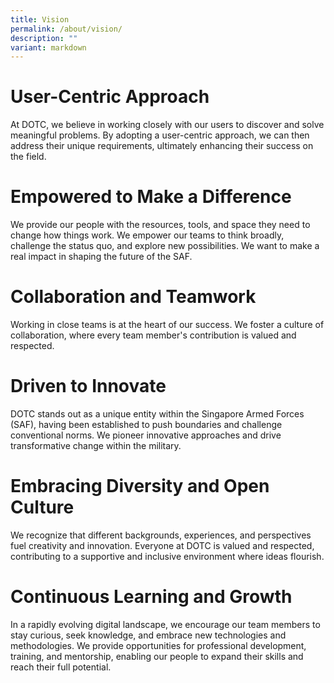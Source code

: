 ```yaml
---
title: Vision
permalink: /about/vision/
description: ""
variant: markdown
---
```

# User-Centric Approach
At DOTC, we believe in working closely with our users to discover and solve meaningful problems. By adopting a user-centric approach, we can then address their unique requirements, ultimately enhancing their success on the field.
    
# Empowered to Make a Difference
We provide our people with the resources, tools, and space they need to change how things work. We empower our teams to think broadly, challenge the status quo, and explore new possibilities. We want to make a real impact in shaping the future of the SAF.
    
# Collaboration and Teamwork
Working in close teams is at the heart of our success. We foster a culture of collaboration, where every team member's contribution is valued and respected. 
    
# Driven to Innovate
DOTC stands out as a unique entity within the Singapore Armed Forces (SAF), having been established to push boundaries and challenge conventional norms. We pioneer innovative approaches and drive transformative change within the military.
    
# Embracing Diversity and Open Culture
We recognize that different backgrounds, experiences, and perspectives fuel creativity and innovation. Everyone at DOTC is valued and respected, contributing to a supportive and inclusive environment where ideas flourish.
    
# Continuous Learning and Growth
In a rapidly evolving digital landscape, we encourage our team members to stay curious, seek knowledge, and embrace new technologies and methodologies. We provide opportunities for professional development, training, and mentorship, enabling our people to expand their skills and reach their full potential.